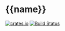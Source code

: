 # {{name}}

[![crates.io](http://meritbadge.herokuapp.com/{{name}})](https://crates.io/crates/{{name}}})
[![Build Status](https://travis-ci.org/badboy/{{name}}.svg?branch=master)](https://travis-ci.org/badboy/{{name}})

